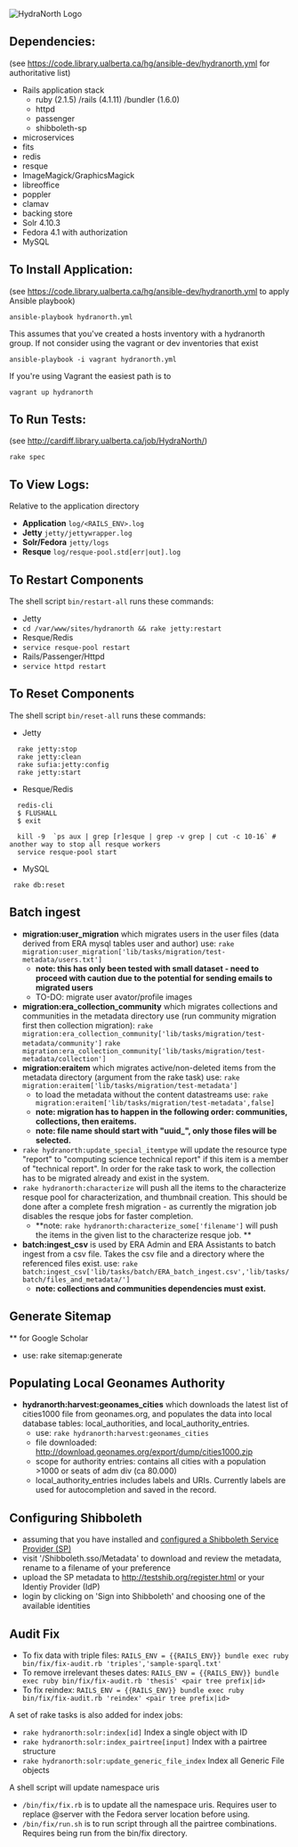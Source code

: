 ![HydraNorth Logo](/app/assets/images/hydranorth.png)

Dependencies:
--
(see https://code.library.ualberta.ca/hg/ansible-dev/hydranorth.yml for authoritative list)
* Rails application stack
  * ruby (2.1.5) /rails (4.1.11) /bundler (1.6.0)
  * httpd
  * passenger
  * shibboleth-sp
* microservices
 * fits
 * redis
 * resque
 * ImageMagick/GraphicsMagick
 * libreoffice
 * poppler
 * clamav
* backing store
 * Solr 4.10.3
 * Fedora 4.1 with authorization
 * MySQL

To Install Application:
--
(see https://code.library.ualberta.ca/hg/ansible-dev/hydranorth.yml to apply Ansible playbook)

```
ansible-playbook hydranorth.yml
```
This assumes that you've created a hosts inventory with a hydranorth group.  If not consider
 using the vagrant or dev inventories that exist

 ```ansible-playbook -i vagrant hydranorth.yml```

If you're using Vagrant the easiest path is to

```vagrant up hydranorth```

To Run Tests:
--
(see http://cardiff.library.ualberta.ca/job/HydraNorth/)

```rake spec```

To View Logs:
--
Relative to the application directory

* **Application** ```log/<RAILS_ENV>.log```
* **Jetty** ```jetty/jettywrapper.log```
* **Solr/Fedora** ```jetty/logs```
* **Resque** ```log/resque-pool.std[err|out].log```

To Restart Components
---
The shell script `bin/restart-all` runs these commands:
* Jetty
 * ```cd /var/www/sites/hydranorth && rake jetty:restart```
* Resque/Redis
 * ```service resque-pool restart```
* Rails/Passenger/Httpd
 * ```service httpd restart```

To Reset Components
---
The shell script `bin/reset-all` runs these commands:
 * Jetty

```
  rake jetty:stop
  rake jetty:clean
  rake sufia:jetty:config
  rake jetty:start
```
 * Resque/Redis
```
  redis-cli
  $ FLUSHALL
  $ exit
```
```
  kill -9  `ps aux | grep [r]esque | grep -v grep | cut -c 10-16` # another way to stop all resque workers
  service resque-pool start
```
 * MySQL
```
 rake db:reset
```

Batch ingest
---

- **migration:user_migration** which migrates users in the user files (data derived from ERA mysql tables user and author) use: ```rake migration:user_migration['lib/tasks/migration/test-metadata/users.txt']``` 
  - **note: this has only been tested with small dataset - need to proceed with caution due to the potential for sending emails to migrated users** 
  - TO-DO: migrate user avator/profile images 
- **migration:era_collection_community** which migrates collections and communities in the metadata directory use (run community migration first then collection migration): ```rake migration:era_collection_community['lib/tasks/migration/test-metadata/community']```
```rake migration:era_collection_community['lib/tasks/migration/test-metadata/collection']```
- **migration:eraitem** which migrates active/non-deleted items from the metadata directory (argument from the rake task) use: ```rake migration:eraitem['lib/tasks/migration/test-metadata']```
  - to load the metadata without the content datastreams use: ```rake migration:eraitem['lib/tasks/migration/test-metadata',false]```
  - **note: migration has to happen in the following order: communities, collections, then eraitems.**
  - **note: file name should start with "uuid_", only those files will be selected.**
- ```rake hydranorth:update_special_itemtype``` will update the resource type "report" to "computing science technical report" if this item is a member of "technical report". In order for the rake task to work, the collection has to be migrated already and exist in the system.
- ```rake hydranorth:characterize``` will push all the items to the characterize resque pool for characterization, and thumbnail creation. This should be done after a complete fresh migration - as currently the migration job disables the resque jobs for faster completion. 
  - **note: ```rake hydranorth:characterize_some['filename']``` will push the items in the given list to the characterize resque job. **
- **batch:ingest_csv** is used by ERA Admin and ERA Assistants to batch ingest from a csv file. Takes the csv file and a directory where the referenced files exist. use: ```rake batch:ingest_csv['lib/tasks/batch/ERA_batch_ingest.csv','lib/tasks/batch/files_and_metadata/']```
  - **note: collections and communities dependencies must exist.**

Generate Sitemap
---
** for Google Scholar
- use: rake sitemap:generate

Populating Local Geonames Authority 
---
- **hydranorth:harvest:geonames_cities** which downloads the latest list of cities1000 file from geonames.org, and populates the data into local database tables: local_authorities, and local_authority_entries. 
  - use: ```rake hydranorth:harvest:geonames_cities```
  - file downloaded: http://download.geonames.org/export/dump/cities1000.zip
  - scope for authority entries: contains all cities with a population >1000 or seats of adm div (ca 80.000)
  - local_authority_entries includes labels and URIs. Currently labels are used for autocompletion and saved in the record. 

Configuring Shibboleth
---
* assuming that you have installed and [configured a Shibboleth Service Provider (SP)](https://wiki.shibboleth.net/confluence/display/SHIB2/NativeSPLinuxRPMInstall)
* visit '/Shibboleth.sso/Metadata' to download and review the metadata, rename to a filename of your preference
* upload the SP metadata to http://testshib.org/register.html or your Identiy Provider (IdP)
* login by clicking on 'Sign into Shibboleth' and choosing one of the available identities

Audit Fix
---
* To fix data with triple files:
```RAILS_ENV = {{RAILS_ENV}} bundle exec ruby bin/fix/fix-audit.rb 'triples','sample-sparql.txt'```
* To remove irrelevant theses dates:
```RAILS_ENV = {{RAILS_ENV}} bundle exec ruby bin/fix/fix-audit.rb 'thesis' <pair tree prefix|id>```
* To fix reindex:
```RAILS_ENV = {{RAILS_ENV}} bundle exec ruby bin/fix/fix-audit.rb 'reindex' <pair tree prefix|id>```

A set of rake tasks is also added for index jobs:
* ```rake hydranorth:solr:index[id]```         Index a single object with ID
* ```rake hydranorth:solr:index_pairtree[input]```   Index with a pairtree structure
* ```rake hydranorth:solr:update_generic_file_index```  Index all Generic File objects

A shell script will update namespace uris
* ```/bin/fix/fix.rb``` is to update all the namespace uris. Requires user to replace @server with the Fedora server location before using.
* ```/bin/fix/run.sh``` is to run script through all the pairtree combinations. Requires being run from the bin/fix directory.

